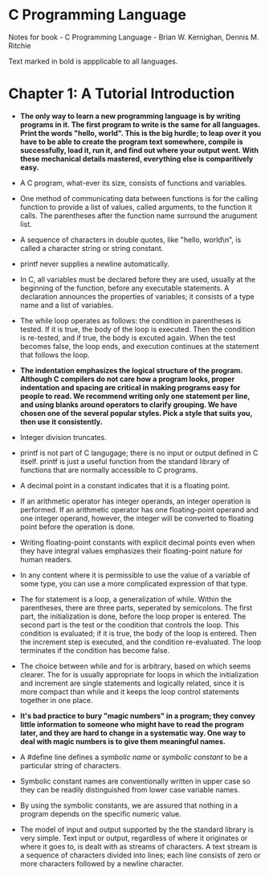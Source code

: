 # C Programming Language

Notes for book - C Programming Language - Brian W. Kernighan, Dennis M. Ritchie

Text marked in bold is appplicable to all languages.

# Chapter 1: A Tutorial Introduction

- **The only way to learn a new programming language is by writing programs in it. The first program to write is the same for all languages. Print the words "hello, world". This is the big hurdle; to leap over it you have to be able to create the program text somewhere, compile is successfully, load it, run it, and find out where your output went. With these mechanical details mastered, everything else is comparitively easy.**

- A C program, what-ever its size, consists of functions and variables.

- One method of communicating data between functions is for the calling function to provide a list of values, called arguments, to the function it calls. The parentheses after the function name surround the arugument list.

- A sequence of characters in double quotes, like "hello, world\n", is called a character string or string constant.

- printf never supplies a newline automatically.

- In C, all variables must be declared before they are used, usually at the beginning of the function, before any executable statements. A declaration announces the properties of variables; it consists of a type name and a list of variables.

- The while loop operates as follows: the condition in parentheses is tested. If it is true, the body of the loop is executed. Then the condition is re-tested, and if true, the body is excuted again. When the test becomes false, the loop ends, and execution continues at  the statement that follows the loop.

- **The indentation emphasizes the logical structure of the program. Although C compilers do not care how a program looks, proper indentation and spacing are critical in making programs easy for people to read. We recommend writing only one statement per line, and using blanks around operators to clarify grouping. We have chosen one of the several popular styles. Pick a style that suits you, then use it consistently.**

- Integer division truncates.

- printf is not part of C langugage; there is no input or output defined in C itself. printf is just a useful function from the standard library of functions that are normally accessible to C programs.

- A decimal point in a constant indicates that it is a floating point.

- If an arithmetic operator has integer operands, an integer operation is performed. If an arithmetic operator has one floating-point operand and one integer operand, however, the integer will be converted to floating point before the operation is done.

- Writing floating-point constants with explicit decimal points even when they have integral values emphasizes their floating-point nature for human readers.

- In any content where it is permissible to use the value of a variable of some type, you can use a more complicated expression of that type.

- The for statement is a loop, a generalization of while. Within the parentheses, there are three parts, seperated by semicolons. The first part, the initialization is done, before the loop proper is entered. The second part is the test or the condition that controls the loop. This condition is evaluated; if it is true, the body of the loop is entered. Then the increment step is executed, and the condition re-evaluated. The loop terminates if the condition has become false.

- The choice between while and for is arbitrary, based on which seems clearer. The for is usually appropriate for loops in which the initialization and increment are single statements and logically related, since it is more compact than while and it keeps the loop control statements together in one place.

- **It's bad practice to bury "magic numbers" in a program; they convey little information to someone who might have to read the program later, and they are hard to change in a systematic way. One way to deal with magic numbers is to give them meaningful names.**

- A #define line defines a *symbolic name* or *symbolic constant* to be a particular string of characters.

- Symbolic constant names are conventionally written in upper case so they can be readily distinguished from lower case variable names.

- By using the symbolic constants, we are assured that nothing in a program depends on the specific numeric value.

- The model of input and output supported by the the standard library is very simple. Text input or output, regardless of where it originates or where it goes to, is dealt with as streams of characters. A text stream is a sequence of characters divided into lines; each line consists of zero or more characters followed by a newline character.
